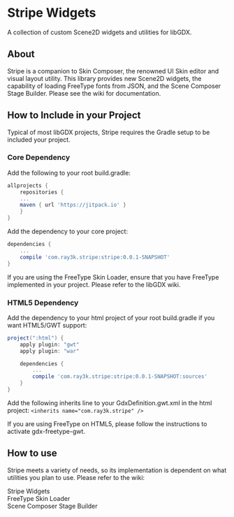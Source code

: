 # Stripe Widgets
A collection of custom Scene2D widgets and utilities for libGDX.

## About

Stripe is a companion to Skin Composer, the renowned UI Skin editor and visual layout utility. This library provides new Scene2D widgets, the capability of loading FreeType fonts from JSON, and the Scene Composer Stage Builder. Please see the wiki for documentation. 

## How to Include in your Project

Typical of most libGDX projects, Stripe requires the Gradle setup to be included your project.

### Core Dependency
Add the following to your root build.gradle:
```groovy
allprojects {
    repositories {
	...
	maven { url 'https://jitpack.io' }
    }
}
```

Add the dependency to your core project:
```groovy
dependencies {
    ...
    compile 'com.ray3k.stripe:stripe:0.0.1-SNAPSHOT'
}
```
If you are using the FreeType Skin Loader, ensure that you have FreeType implemented in your project. Please refer to the libGDX wiki.
### HTML5 Dependency
Add the dependency to your html project of your root build.gradle if you want HTML5/GWT support:
```groovy
project(":html") {
    apply plugin: "gwt"
    apply plugin: "war"

    dependencies {
        ...
        compile 'com.ray3k.stripe:stripe:0.0.1-SNAPSHOT:sources'
    }
}
```

Add the following inherits line to your GdxDefinition.gwt.xml in the html project:
`
<inherits name="com.ray3k.stripe" />
`

If you are using FreeType on HTML5, please follow the instructions to activate gdx-freetype-gwt.

## How to use
Stripe meets a variety of needs, so its implementation is dependent on what utilities you plan to use. Please refer to the wiki:

Stripe Widgets  
FreeType Skin Loader  
Scene Composer Stage Builder
